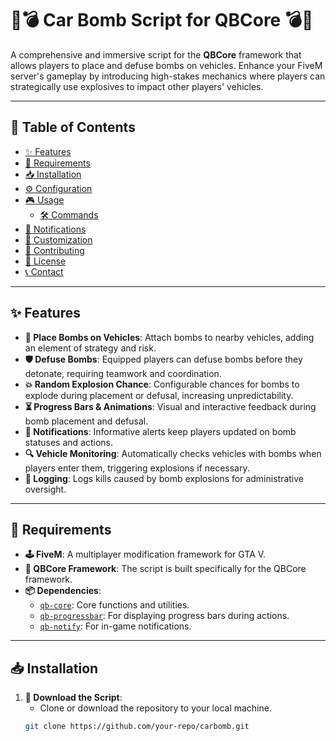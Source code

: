 # 🚗💣 Car Bomb Script for QBCore 💣🚗

A comprehensive and immersive script for the **QBCore** framework that allows players to place and defuse bombs on vehicles. Enhance your FiveM server's gameplay by introducing high-stakes mechanics where players can strategically use explosives to impact other players' vehicles.

---

## 📜 Table of Contents

- [✨ Features](#✨-features)
- [🔧 Requirements](#🔧-requirements)
- [📥 Installation](#📥-installation)
- [⚙️ Configuration](#⚙️-configuration)
- [🎮 Usage](#🎮-usage)
  - [🛠️ Commands](#🛠️-commands)
- [🔔 Notifications](#🔔-notifications)
- [🎨 Customization](#🎨-customization)
- [🤝 Contributing](#🤝-contributing)
- [📄 License](#📄-license)
- [📞 Contact](#📞-contact)

---

## ✨ Features

- **🚗 Place Bombs on Vehicles**: Attach bombs to nearby vehicles, adding an element of strategy and risk.
- **🛡️ Defuse Bombs**: Equipped players can defuse bombs before they detonate, requiring teamwork and coordination.
- **💥 Random Explosion Chance**: Configurable chances for bombs to explode during placement or defusal, increasing unpredictability.
- **⏳ Progress Bars & Animations**: Visual and interactive feedback during bomb placement and defusal.
- **🔔 Notifications**: Informative alerts keep players updated on bomb statuses and actions.
- **🔍 Vehicle Monitoring**: Automatically checks vehicles with bombs when players enter them, triggering explosions if necessary.
- **📝 Logging**: Logs kills caused by bomb explosions for administrative oversight.

---

## 🔧 Requirements

- **🕹️ FiveM**: A multiplayer modification framework for GTA V.
- **🔗 QBCore Framework**: The script is built specifically for the QBCore framework.
- **📦 Dependencies**:
  - [`qb-core`](https://github.com/qbcore-framework/qb-core): Core functions and utilities.
  - [`qb-progressbar`](https://github.com/qbcore-framework/qb-progressbar): For displaying progress bars during actions.
  - [`qb-notify`](https://github.com/qbcore-framework/qb-notify): For in-game notifications.

---

## 📥 Installation

1. **🔽 Download the Script**:
   - Clone or download the repository to your local machine.
   ```bash
   git clone https://github.com/your-repo/carbomb.git
